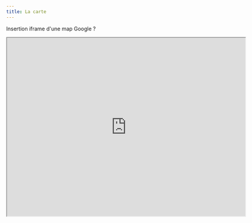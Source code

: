 ```yaml
---
title: La carte
---
```

Insertion iframe d'une map Google ?

<iframe src="https://www.google.com/maps/d/u/0/embed?mid=1a9NCoPfX5IGNk5N_rxBnApv0nbABafNb&ehbc=2E312F" width="640" height="480"></iframe>
